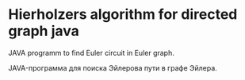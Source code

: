 # Hierholzers algorithm for directed graph java
JAVA programm to find  Euler circuit in Euler graph.

JAVA-программа для поиска Эйлерова пути в графе Эйлера.
